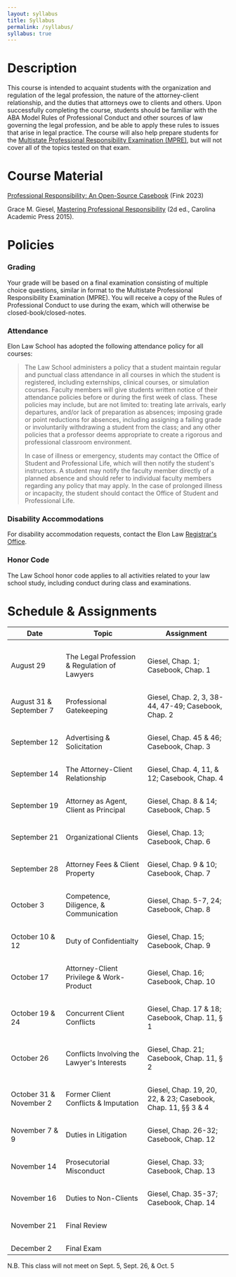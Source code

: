 ```yaml
---
layout: syllabus
title: Syllabus
permalink: /syllabus/
syllabus: true
---
```


# Description

This course is intended to acquaint students with the organization and regulation of the legal profession, the nature of the attorney-client relationship, and the duties that attorneys owe to clients and others. Upon successfully completing the course, students should be familiar with the ABA Model Rules of Professional Conduct and other sources of law governing the legal profession, and be able to apply these rules to issues that arise in legal practice. The course will also help prepare students for the [Multistate Professional Responsibility Examination (MPRE)](https://www.ncbex.org/exams/mpre/), but will not cover all of the topics tested on that exam. 

# Course Material

[Professional Responsibility: An Open-Source Casebook](../casebook) (Fink 2023)

Grace M. Giesel, [Mastering Professional Responsibility](https://cap-press.com/books/isbn/9781611636208/Mastering-Professional-Responsibility-Second-Edition) (2d ed., Carolina Academic Press 2015). 

# Policies

### Grading

Your grade will be based on a final examination consisting of multiple choice questions, similar in format to the Multistate Professional Responsibility Examination (MPRE). You will receive a copy of the Rules of Professional Conduct to use during the exam, which will otherwise be closed-book/closed-notes. 

### Attendance

Elon Law School has adopted the following attendance policy for all courses:

> The Law School administers a policy that a student maintain regular and punctual class attendance in all courses in which the student is registered, including externships, clinical courses, or simulation courses. Faculty members will give students written notice of their attendance policies before or during the first week of class. These policies may include, but are not limited to: treating late arrivals, early departures, and/or lack of preparation as absences; imposing grade or point reductions for absences, including assigning a failing grade or involuntarily withdrawing a student from the class; and any other policies that a professor deems appropriate to create a rigorous and professional classroom environment.
>   
> In case of illness or emergency, students may contact the Office of Student and Professional Life, which will then notify the student's instructors. A student may notify the faculty member directly of a planned absence and should refer to individual faculty members regarding any policy that may apply. In the case of prolonged illness or incapacity, the student should contact the Office of Student and Professional Life.

### Disability Accommodations

For disability accommodation requests, contact the Elon Law [Registrar's Office](https://www.elon.edu/u/law/academics/registrar/).

### Honor Code

The Law School honor code applies to all activities related to your law school study, including conduct during class and examinations.

# Schedule & Assignments 

 **Date** | **Topic**  | **Assignment**
--|---|--
 &nbsp; | &nbsp; | &nbsp;
 August 29 | The Legal Profession & Regulation of Lawyers | Giesel, Chap. 1; Casebook, Chap. 1
 &nbsp; |  &nbsp; |  &nbsp;
 August 31 & September 7 | Professional Gatekeeping | Giesel, Chap. 2, 3, 38-44, 47-49; Casebook, Chap. 2
 &nbsp; |  &nbsp; |  &nbsp;
 September 12 | Advertising & Solicitation | Giesel, Chap. 45 & 46; Casebook, Chap. 3
 &nbsp; |  &nbsp; |  &nbsp;
 September 14 | The Attorney-Client Relationship | Giesel, Chap. 4, 11, & 12; Casebook, Chap. 4
 &nbsp; |  &nbsp; |  &nbsp;
 September 19 | Attorney as Agent, Client as Principal |  Giesel, Chap. 8 & 14; Casebook, Chap. 5
 &nbsp; |  &nbsp; |  &nbsp;
 September 21 | Organizational Clients | Giesel, Chap. 13; Casebook, Chap. 6
 &nbsp; |  &nbsp; |  &nbsp;
 September 28 | Attorney Fees & Client Property | Giesel, Chap. 9 & 10; Casebook, Chap. 7
 &nbsp; |  &nbsp; |  &nbsp;
 October 3 | Competence, Diligence, & Communication| Giesel, Chap. 5-7, 24; Casebook, Chap. 8
 &nbsp; |  &nbsp; |  &nbsp;
 October 10 & 12 | Duty of Confidentialty | Giesel, Chap. 15; Casebook, Chap. 9
 &nbsp; |  &nbsp; |  &nbsp;
 October 17 | Attorney-Client Privilege & Work-Product | Giesel, Chap. 16; Casebook, Chap. 10
 &nbsp; |  &nbsp; |  &nbsp;
 October 19 & 24 | Concurrent Client Conflicts | Giesel, Chap. 17 & 18; Casebook, Chap. 11, § 1
 &nbsp; |  &nbsp; |  &nbsp;
 October 26 | Conflicts Involving the Lawyer's Interests | Giesel, Chap. 21; Casebook, Chap. 11, § 2 
 &nbsp; |  &nbsp; |  &nbsp;
 October 31 & November 2| Former Client Conflicts & Imputation | Giesel, Chap. 19, 20, 22, & 23; Casebook, Chap. 11, §§ 3 & 4
 &nbsp; |  &nbsp; |  &nbsp;
 November 7 & 9 | Duties in Litigation | Giesel, Chap. 26-32; Casebook, Chap. 12
 &nbsp; |  &nbsp; |  &nbsp;
 November 14 | Prosecutorial Misconduct | Giesel, Chap. 33; Casebook, Chap. 13
 &nbsp; |  &nbsp; |  &nbsp;
 November 16| Duties to Non-Clients | Giesel, Chap. 35-37; Casebook, Chap. 14 
 &nbsp; |  &nbsp; |  &nbsp;
 November 21  | Final Review |  &nbsp;
 &nbsp; |  &nbsp; |  &nbsp;
 December 2 | Final Exam | &nbsp;
 
 N.B. This class will not meet on Sept. 5, Sept. 26, & Oct. 5
